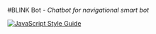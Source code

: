 #BLINK Bot - _Chatbot for navigational smart bot_

[![JavaScript Style Guide](https://img.shields.io/badge/code%20style-standard-brightgreen.svg)](http://standardjs.com/)
